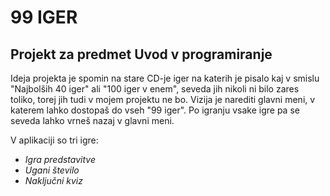 # 99 IGER

## Projekt za predmet Uvod v programiranje

Ideja projekta je spomin na stare CD-je iger na katerih je pisalo kaj v smislu \"Najbolših 40 iger\" ali \"100 iger v enem\", seveda jih nikoli ni bilo zares toliko,
 torej jih tudi v mojem projektu ne bo. Vizija je narediti glavni meni, v katerem lahko dostopaš do vseh \"99 iger\". Po igranju
 vsake igre pa se seveda lahko vrneš nazaj v glavni meni.

V aplikaciji so tri igre:
- *Igra predstavitve*
- *Ugani število*
- *Naključni kviz*